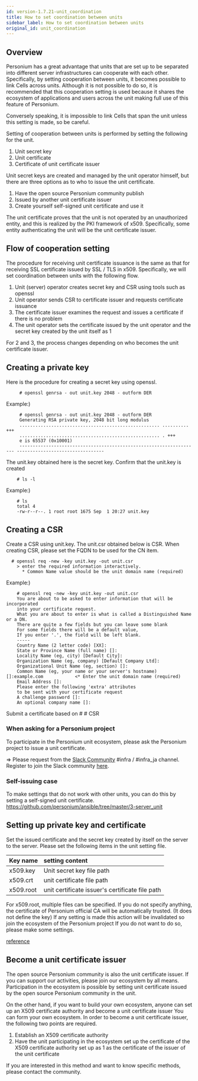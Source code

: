 ```yaml
---
id: version-1.7.21-unit_coordination
title: How to set coordination between units
sidebar_label: How to set coordination between units
original_id: unit_coordination
---
```


## Overview

Personium has a great advantage that units that are set up to be separated into different server infrastructures can cooperate with each other.
Specifically, by setting cooperation between units, it becomes possible to link Cells across units.
Although it is not possible to do so, it is recommended that this cooperation setting is used because it shares the ecosystem of applications and users across the unit making full use of this feature of Personium.

Conversely speaking, it is impossible to link Cells that span the unit unless this setting is made, so be careful.

Setting of cooperation between units is performed by setting the following for the unit.

1. Unit secret key
1. Unit certificate
1. Certificate of unit certificate issuer

Unit secret keys are created and managed by the unit operator himself, but there are three options as to who to issue the unit certificate.

1. Have the open source Personium community publish
1. Issued by another unit certificate issuer
1. Create yourself self-signed unit certificate and use it

The unit certificate proves that the unit is not operated by an unauthorized entity, and this is realized by the PKI framework of x509. Specifically, some entity authenticating the unit will be the unit certificate issuer.

## Flow of cooperation setting

The procedure for receiving unit certificate issuance is the same as that for receiving SSL certificate issued by SSL / TLS in x509.
Specifically, we will set coordination between units with the following flow.

1. Unit (server) operator creates secret key and CSR using tools such as openssl
1. Unit operator sends CSR to certificate issuer and requests certificate issuance
1. The certificate issuer examines the request and issues a certificate if there is no problem
1. The unit operator sets the certificate issued by the unit operator and the secret key created by the unit itself as 1

For 2 and 3, the process changes depending on who becomes the unit certificate issuer.

## Creating a private key

Here is the procedure for creating a secret key using openssl.

```console
     # openssl genrsa - out unit.key 2048 - outform DER
```

Example:)

```console
     # openssl genrsa - out unit.key 2048 - outform DER
     Generating RSA private key, 2048 bit long modulus
     ..................................................... .......... +++
     ..................................................... . +++
     e is 65537 (0x10001)
     -------------------------------------------------------------------- ---------------------------------
```

The unit.key obtained here is the secret key.
Confirm that the unit.key is created

```console
    # ls -l
```

Example:)

```console
    # ls
    total 4
    -rw-r--r--. 1 root root 1675 Sep  1 20:27 unit.key
```
## Creating a CSR

Create a CSR using unit.key. The unit.csr obtained below is CSR.
When creating CSR, please set the FQDN to be used for the CN item.

```console
  # openssl req -new -key unit.key -out unit.csr
    > enter the required information interactively.
      * Common Name value should be the unit domain name (required)
```

Example:)


```console
    # openssl req -new -key unit.key -out unit.csr
    You are about to be asked to enter information that will be incorporated
    into your certificate request.
    What you are about to enter is what is called a Distinguished Name or a DN.
    There are quite a few fields but you can leave some blank
    For some fields there will be a default value,
    If you enter '.', the field will be left blank.
    -----
    Country Name (2 letter code) [XX]:
    State or Province Name (full name) []:
    Locality Name (eg, city) [Default City]:
    Organization Name (eg, company) [Default Company Ltd]:
    Organizational Unit Name (eg, section) []:
    Common Name (eg, your name or your server's hostname) []:example.com            <* Enter the unit domain name (required)
    Email Address []:
    Please enter the following 'extra' attributes
    to be sent with your certificate request
    A challenge password []:
    An optional company name []:

```

Submit a certificate based on # # CSR

### When asking for a Personium project

To participate in the Personium unit ecosystem, please ask the Personium project to issue a unit certificate.

⇒ Please request from the [Slack Community](https://personium-io.slack.com/) #infra / #infra_ja channel. Register to join the Slack community [here](https://join.slack.com/t/personium-io/shared_invite/enQtNDA4OTg1MzI3NjM3LTIwNjVkZjZkZDVlNTQ2NjFmZTFjMTljMzAwNzk0ZjQ0MGJhMDIzOGIxN2UyZmMxYTkwMzIzOTU5ZmZkMmEyNzE).  

### Self-issuing case

To make settings that do not work with other units, you can do this by setting a self-signed unit certificate.
https://github.com/personium/ansible/tree/master/3-server_unit

## Setting up private key and certificate

Set the issued certificate and the secret key created by itself on the server to the server. Please set the following items in the unit setting file.

| Key name | setting content |
|:--|:--|
| x509.key | Unit secret key file path |
| x509.crt | unit certificate file path |
| x509.root | unit certificate issuer's certificate file path |

For x509.root, multiple files can be specified.
If you do not specify anything, the certificate of Personium official CA will be automatically trusted. (It does not define the key)
If any setting is made this action will be invalidated so join the ecosystem of the Personium project
If you do not want to do so, please make some settings.

[reference](../server-operator/unit_config_list.md)

## Become a unit certificate issuer

The open source Personium community is also the unit certificate issuer. If you can support our activities, please join our ecosystem by all means. Participation in the ecosystem is possible by setting unit certificate issued by the open source Personium community in the unit.

On the other hand, if you want to build your own ecosystem, anyone can set up an X509 certificate authority and become a unit certificate issuer
You can form your own ecosystem. In order to become a unit certificate issuer, the following two points are required.

1. Establish an X509 certificate authority
1. Have the unit participating in the ecosystem set up the certificate of the X509 certificate authority set up as 1 as the certificate of the issuer of the unit certificate

If you are interested in this method and want to know specific methods, please contact the community.
